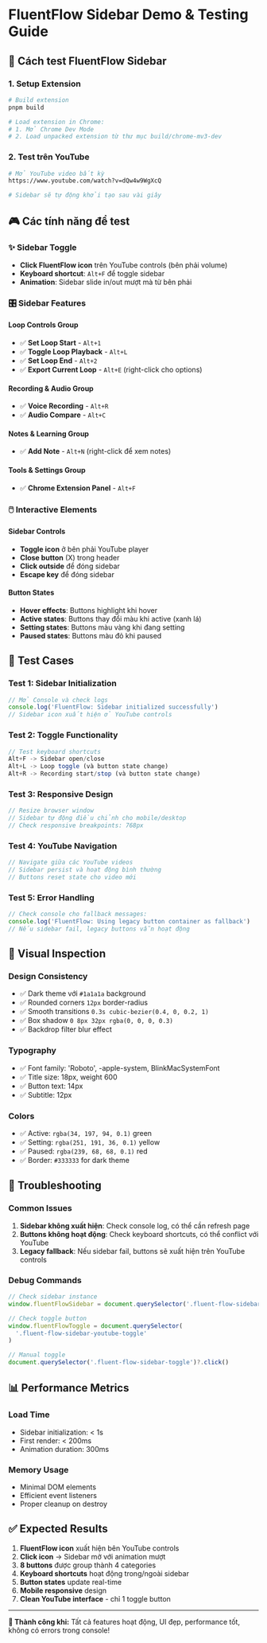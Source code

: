 # FluentFlow Sidebar Demo & Testing Guide

## 🎯 **Cách test FluentFlow Sidebar**

### 1. **Setup Extension**

```bash
# Build extension
pnpm build

# Load extension in Chrome:
# 1. Mở Chrome Dev Mode
# 2. Load unpacked extension từ thư mục build/chrome-mv3-dev
```

### 2. **Test trên YouTube**

```bash
# Mở YouTube video bất kỳ
https://www.youtube.com/watch?v=dQw4w9WgXcQ

# Sidebar sẽ tự động khởi tạo sau vài giây
```

## 🎮 **Các tính năng để test**

### ✨ **Sidebar Toggle**

- **Click FluentFlow icon** trên YouTube controls (bên phải volume)
- **Keyboard shortcut**: `Alt+F` để toggle sidebar
- **Animation**: Sidebar slide in/out mượt mà từ bên phải

### 🎛️ **Sidebar Features**

#### **Loop Controls Group**

- ✅ **Set Loop Start** - `Alt+1`
- ✅ **Toggle Loop Playback** - `Alt+L`
- ✅ **Set Loop End** - `Alt+2`
- ✅ **Export Current Loop** - `Alt+E` (right-click cho options)

#### **Recording & Audio Group**

- ✅ **Voice Recording** - `Alt+R`
- ✅ **Audio Compare** - `Alt+C`

#### **Notes & Learning Group**

- ✅ **Add Note** - `Alt+N` (right-click để xem notes)

#### **Tools & Settings Group**

- ✅ **Chrome Extension Panel** - `Alt+F`

### 🖱️ **Interactive Elements**

#### **Sidebar Controls**

- **Toggle icon** ở bên phải YouTube player
- **Close button** (X) trong header
- **Click outside** để đóng sidebar
- **Escape key** để đóng sidebar

#### **Button States**

- **Hover effects**: Buttons highlight khi hover
- **Active states**: Buttons thay đổi màu khi active (xanh lá)
- **Setting states**: Buttons màu vàng khi đang setting
- **Paused states**: Buttons màu đỏ khi paused

## 🧪 **Test Cases**

### **Test 1: Sidebar Initialization**

```javascript
// Mở Console và check logs
console.log('FluentFlow: Sidebar initialized successfully')
// Sidebar icon xuất hiện ở YouTube controls
```

### **Test 2: Toggle Functionality**

```javascript
// Test keyboard shortcuts
Alt+F -> Sidebar open/close
Alt+L -> Loop toggle (và button state change)
Alt+R -> Recording start/stop (và button state change)
```

### **Test 3: Responsive Design**

```javascript
// Resize browser window
// Sidebar tự động điều chỉnh cho mobile/desktop
// Check responsive breakpoints: 768px
```

### **Test 4: YouTube Navigation**

```javascript
// Navigate giữa các YouTube videos
// Sidebar persist và hoạt động bình thường
// Buttons reset state cho video mới
```

### **Test 5: Error Handling**

```javascript
// Check console cho fallback messages:
console.log('FluentFlow: Using legacy button container as fallback')
// Nếu sidebar fail, legacy buttons vẫn hoạt động
```

## 🎨 **Visual Inspection**

### **Design Consistency**

- ✅ Dark theme với `#1a1a1a` background
- ✅ Rounded corners `12px` border-radius
- ✅ Smooth transitions `0.3s cubic-bezier(0.4, 0, 0.2, 1)`
- ✅ Box shadow `0 8px 32px rgba(0, 0, 0, 0.3)`
- ✅ Backdrop filter blur effect

### **Typography**

- ✅ Font family: 'Roboto', -apple-system, BlinkMacSystemFont
- ✅ Title size: 18px, weight 600
- ✅ Button text: 14px
- ✅ Subtitle: 12px

### **Colors**

- ✅ Active: `rgba(34, 197, 94, 0.1)` green
- ✅ Setting: `rgba(251, 191, 36, 0.1)` yellow
- ✅ Paused: `rgba(239, 68, 68, 0.1)` red
- ✅ Border: `#333333` for dark theme

## 🐛 **Troubleshooting**

### **Common Issues**

1. **Sidebar không xuất hiện**: Check console log, có thể cần refresh page
2. **Buttons không hoạt động**: Check keyboard shortcuts, có thể conflict với
   YouTube
3. **Legacy fallback**: Nếu sidebar fail, buttons sẽ xuất hiện trên YouTube
   controls

### **Debug Commands**

```javascript
// Check sidebar instance
window.fluentFlowSidebar = document.querySelector('.fluent-flow-sidebar')

// Check toggle button
window.fluentFlowToggle = document.querySelector(
  '.fluent-flow-sidebar-youtube-toggle'
)

// Manual toggle
document.querySelector('.fluent-flow-sidebar-toggle')?.click()
```

## 📊 **Performance Metrics**

### **Load Time**

- Sidebar initialization: < 1s
- First render: < 200ms
- Animation duration: 300ms

### **Memory Usage**

- Minimal DOM elements
- Efficient event listeners
- Proper cleanup on destroy

## ✅ **Expected Results**

1. **FluentFlow icon** xuất hiện bên YouTube controls
2. **Click icon** → Sidebar mở với animation mượt
3. **8 buttons** được group thành 4 categories
4. **Keyboard shortcuts** hoạt động trong/ngoài sidebar
5. **Button states** update real-time
6. **Mobile responsive** design
7. **Clean YouTube interface** - chỉ 1 toggle button

---

**🎉 Thành công khi:** Tất cả features hoạt động, UI đẹp, performance tốt, không
có errors trong console!
